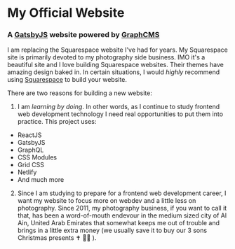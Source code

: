 # My Official Website

### A [GatsbyJS](https://www.gatsbyjs.org/) website powered by [GraphCMS](https://graphcms.com/blog/gatsby-graphcms-plugin/)

I am replacing the Squarespace website I've had for years. My Squarespace site is primarily devoted to my photography side business. IMO it's a beautiful site and I love building Squarespace websites. Their themes have amazing design baked in. In certain situations, I would _highly_ recommend using [Squarespace](https://www.squarespace.com/) to build your website.

There are two reasons for building a new website:
1. I am _learning by doing_. In other words, as I continue to study frontend web development technology I need real opportunities to put them into practice. This project uses:
  * ReactJS
  * GatsbyJS 
  * GraphQL
  * CSS Modules
  * Grid CSS
  * Netlify
  * And much more

2. Since I am studying to prepare for a frontend web development career, I want my website to focus more on webdev and a little less on photography. Since 2011, my photography business, if you want to call it that, has been a word-of-mouth endevour in the medium sized city of Al Ain, United Arab Emirates that somewhat keeps me out of trouble and brings in a little extra money (we usually save it to buy our 3 sons Christmas presents ✝️ 🎅🏻 ). 


